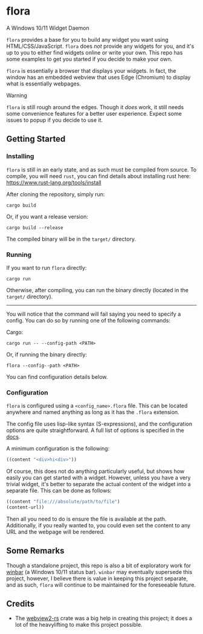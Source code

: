# flora

A Windows 10/11 Widget Daemon

`flora` provides a base for you to build any widget you want using HTML/CSS/JavaScript. `flora` does
_not_ provide any widgets for you, and it's up to you to either find widgets online or write your
own. This repo has some examples to get you started if you decide to make your own.

`flora` is essentially a browser that displays your widgets. In fact, the window has an embedded
webview that uses Edge (Chromium) to display what is essentially webpages.

> [!WARNING]
>
> `flora` is still rough around the edges. Though it _does_ work, it still needs some convenience
> features for a better user experience. Expect some issues to popup if you decide to use it.

## Getting Started

### Installing

`flora` is still in an early state, and as such must be compiled from source. To compile, you will
need `rust`, you can find details about installing rust here: https://www.rust-lang.org/tools/install

After cloning the repository, simply run:

```
cargo build
```

Or, if you want a release version:

```
cargo build --release
```

The compiled binary will be in the `target/` directory.

### Running

If you want to run `flora` directly:

```
cargo run
```

Otherwise, after compiling, you can run the binary directly (located in the `target/` directory).

---

You will notice that the command will fail saying you need to specify a config. You can do so by
running one of the following commands:

Cargo:

```
cargo run -- --config-path <PATH>
```

Or, if running the binary directly:

```
flora --config--path <PATH>
```

You can find configuration details below.

### Configuration

`flora` is configured using a `<config_name>.flora` file. This can be located anywhere and named
anything as long as it has the `.flora` extension.

The config file uses lisp-like syntax (S-expressions), and the configuration options are quite
straightforward. A full list of options is specified in the [docs](./docs/).

A minimum configuration is the following:

```lisp
((content "<div>hi<div>"))
```

Of course, this does not do anything particularly useful, but shows how easily you can get started
with a widget. However, unless you have a very trivial widget, it's better to separate the actual
content of the widget into a separate file. This can be done as follows:

```lisp
((content "file:///absolute/path/to/file")
(content-url))
```

Then all you need to do is ensure the file is available at the path. Additionally, if you really
wanted to, you could even set the content to any URL and the webpage will be rendered.

## Some Remarks

Though a standalone project, this repo is also a bit of exploratory work for
[winbar](https://github.com/sulaxan/winbar) (a Windows 10/11 status bar). `winbar` may eventually
supersede this project, however, I believe there is value in keeping this project separate, and as
such, `flora` will continue to be maintained for the foreseeable future.

## Credits

- The [webview2-rs](https://github.com/wravery/webview2-rs/) crate was a big help in creating this
  project; it does a lot of the heavylifting to make this project possible.

